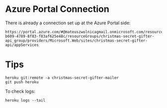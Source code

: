 # Azure Portal Connection
There is already a connection set up at the Azure Portal 
side:
```
https://portal.azure.com/#@mateuszwolnicagmail.onmicrosoft.com/resource/subscriptions/4ac0511d-b609-4789-8f83-f83af625e48c/resourceGroups/christmas-secret-gifter-api_group/providers/Microsoft.Web/sites/christmas-secret-gifter-api/appServices
```

# Tips
```
heroku git:remote -a christmas-secret-gifter-mailer
git push heroku
```
To check logs: 
```
heroku logs --tail
```